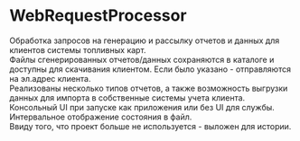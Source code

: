 # WebRequestProcessor

Обработка запросов на генерацию и рассылку отчетов и данных для клиентов системы топливных карт.<br>
Файлы сгенерированных отчетов/данных сохраняются в каталоге и доступны для скачивания клиентом. Если было указано - отправляются на эл.адрес клиента.<br>
Реализованы несколько типов отчетов, а также возможность выгрузки данных для импорта в собственные системы учета клиента.<br>
Консольный UI при запуске как приложения или без UI для службы. Интервальное отображение состояния в файл.<br>
Ввиду того, что проект больше не используется - выложен для истории.<br>
